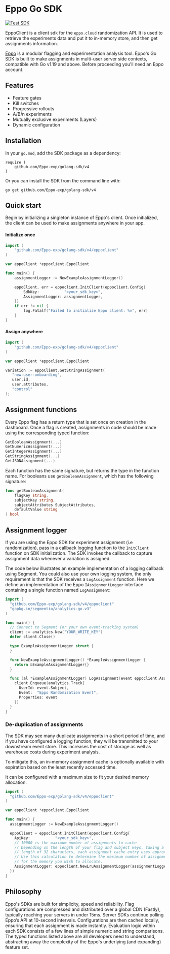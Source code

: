 # Eppo Go SDK

[![Test SDK](https://github.com/Eppo-exp/golang-sdk/actions/workflows/test.yml/badge.svg)](https://github.com/Eppo-exp/golang-sdk/actions/workflows/test.yml)

EppoClient is a client sdk for the `eppo.cloud` randomization API.
It is used to retrieve the experiments data and put it to in-memory store, and then get assignments information.

[Eppo](https://www.geteppo.com/) is a modular flagging and experimentation analysis tool. Eppo's Go SDK is built to make assignments in multi-user server side contexts, compatible with Go v1.19 and above. Before proceeding you'll need an Eppo account.

## Features

- Feature gates
- Kill switches
- Progressive rollouts
- A/B/n experiments
- Mutually exclusive experiments (Layers)
- Dynamic configuration

## Installation

In your `go.mod`, add the SDK package as a dependency:

```
require (
    github.com/Eppo-exp/golang-sdk/v4
)
```

Or you can install the SDK from the command line with:

```
go get github.com/Eppo-exp/golang-sdk/v4
```

## Quick start

Begin by initializing a singleton instance of Eppo's client. Once initialized, the client can be used to make assignments anywhere in your app.

#### Initialize once

```go
import (
    "github.com/Eppo-exp/golang-sdk/v4/eppoclient"
)

var eppoClient *eppoclient.EppoClient

func main() {
    assignmentLogger := NewExampleAssignmentLogger()

    eppoClient, err = eppoclient.InitClient(eppoclient.Config{
        SdkKey:           "<your_sdk_key>",
        AssignmentLogger: assignmentLogger,
    })
    if err != nil {
        log.Fatalf("Failed to initialize Eppo client: %v", err)
    }
}
```

#### Assign anywhere

```go
import (
    "github.com/Eppo-exp/golang-sdk/v4/eppoclient"
)

var eppoClient *eppoclient.EppoClient

variation := eppoClient.GetStringAssignment(
   "new-user-onboarding",
   user.id,
   user.attributes,
   "control"
);
```

## Assignment functions

Every Eppo flag has a return type that is set once on creation in the dashboard. Once a flag is created, assignments in code should be made using the corresponding typed function:

```go
GetBooleanAssignment(...)
GetNumericAssignment(...)
GetIntegerAssignment(...)
GetStringAssignment(...)
GetJSONAssignment(...)
```

Each function has the same signature, but returns the type in the function name. For booleans use `getBooleanAssignment`, which has the following signature:

```go
func getBooleanAssignment(
	flagKey string,
	subjectKey string,
	subjectAttributes SubjectAttributes,
	defaultValue string
) bool
  ```

## Assignment logger

If you are using the Eppo SDK for experiment assignment (i.e randomization), pass in a callback logging function to the `InitClient` function on SDK initialization. The SDK invokes the callback to capture assignment data whenever a variation is assigned.

The code below illustrates an example implementation of a logging callback using Segment. You could also use your own logging system, the only requirement is that the SDK receives a `LogAssignment` function. Here we define an implementation of the Eppo `IAssignmentLogger` interface containing a single function named `LogAssignment`:


```go
import (
  "github.com/Eppo-exp/golang-sdk/v4/eppoclient"
  "gopkg.in/segmentio/analytics-go.v3"
)

func main() {
  // Connect to Segment (or your own event-tracking system)
  client := analytics.New("YOUR_WRITE_KEY")
  defer client.Close()

  type ExampleAssignmentLogger struct {
  }

  func NewExampleAssignmentLogger() *ExampleAssignmentLogger {
    return &ExampleAssignmentLogger{}
  }

  func (al *ExampleAssignmentLogger) LogAssignment(event eppoclient.AssignmentEvent) {
    client.Enqueue(analytics.Track{
      UserId: event.Subject,
      Event:  "Eppo Randomization Event",
      Properties: event
    })
  }
}
```

### De-duplication of assignments

The SDK may see many duplicate assignments in a short period of time, and if you
have configured a logging function, they will be transmitted to your downstream
event store. This increases the cost of storage as well as warehouse costs during experiment analysis.

To mitigate this, an in-memory assignment cache is optionally available with expiration based on the least recently accessed time.

It can be configured with a maximum size to fit your desired memory allocation.

```go
import (
  "github.com/Eppo-exp/golang-sdk/v4/eppoclient"
)

var eppoClient *eppoclient.EppoClient

func main() {
  assignmentLogger := NewExampleAssignmentLogger()

  eppoClient = eppoclient.InitClient(eppoclient.Config{
    ApiKey:           "<your_sdk_key>",
    // 10000 is the maximum number of assignments to cache
    // Depending on the length of your flag and subject keys, taking a median
    // length of 32 characters, each assignment cache entry uses approximately 112 bytes.
    // Use this calculation to determine the maximum number of assignments to cache
    // for the memory you wish to allocate.
    AssignmentLogger: eppoclient.NewLruAssignmentLogger(assignmentLogger, 10000),
  })
}
```

## Philosophy

Eppo's SDKs are built for simplicity, speed and reliability. Flag configurations are compressed and distributed over a global CDN (Fastly), typically reaching your servers in under 15ms. Server SDKs continue polling Eppo’s API at 10-second intervals. Configurations are then cached locally, ensuring that each assignment is made instantly. Evaluation logic within each SDK consists of a few lines of simple numeric and string comparisons. The typed functions listed above are all developers need to understand, abstracting away the complexity of the Eppo's underlying (and expanding) feature set.
